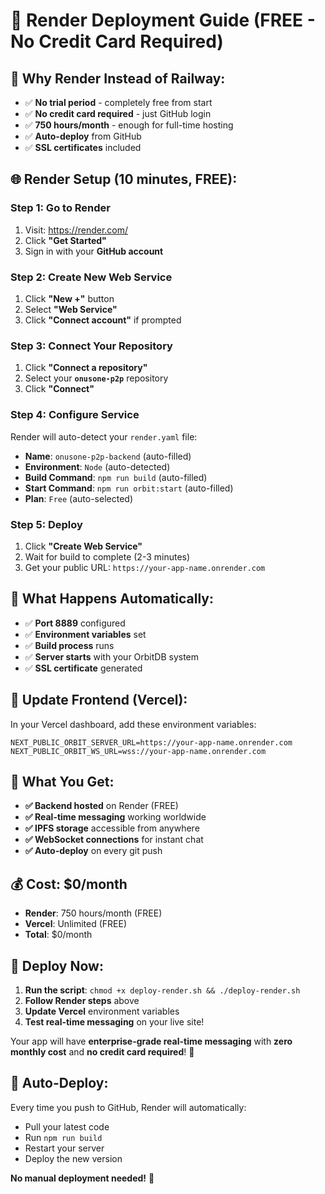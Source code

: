 # 🚀 Render Deployment Guide (FREE - No Credit Card Required)

## 🎯 **Why Render Instead of Railway:**
- ✅ **No trial period** - completely free from start
- ✅ **No credit card required** - just GitHub login
- ✅ **750 hours/month** - enough for full-time hosting
- ✅ **Auto-deploy** from GitHub
- ✅ **SSL certificates** included

## 🌐 **Render Setup (10 minutes, FREE):**

### **Step 1: Go to Render**
1. Visit: https://render.com/
2. Click **"Get Started"**
3. Sign in with your **GitHub account**

### **Step 2: Create New Web Service**
1. Click **"New +"** button
2. Select **"Web Service"**
3. Click **"Connect account"** if prompted

### **Step 3: Connect Your Repository**
1. Click **"Connect a repository"**
2. Select your **`onusone-p2p`** repository
3. Click **"Connect"**

### **Step 4: Configure Service**
Render will auto-detect your `render.yaml` file:
- **Name**: `onusone-p2p-backend` (auto-filled)
- **Environment**: `Node` (auto-detected)
- **Build Command**: `npm run build` (auto-filled)
- **Start Command**: `npm run orbit:start` (auto-filled)
- **Plan**: `Free` (auto-selected)

### **Step 5: Deploy**
1. Click **"Create Web Service"**
2. Wait for build to complete (2-3 minutes)
3. Get your public URL: `https://your-app-name.onrender.com`

## 🔧 **What Happens Automatically:**
- ✅ **Port 8889** configured
- ✅ **Environment variables** set
- ✅ **Build process** runs
- ✅ **Server starts** with your OrbitDB system
- ✅ **SSL certificate** generated

## 🔗 **Update Frontend (Vercel):**

In your Vercel dashboard, add these environment variables:
```
NEXT_PUBLIC_ORBIT_SERVER_URL=https://your-app-name.onrender.com
NEXT_PUBLIC_ORBIT_WS_URL=wss://your-app-name.onrender.com
```

## 🎉 **What You Get:**
- **✅ Backend hosted** on Render (FREE)
- **✅ Real-time messaging** working worldwide
- **✅ IPFS storage** accessible from anywhere
- **✅ WebSocket connections** for instant chat
- **✅ Auto-deploy** on every git push

## 💰 **Cost: $0/month**
- **Render**: 750 hours/month (FREE)
- **Vercel**: Unlimited (FREE)
- **Total**: $0/month

## 🚀 **Deploy Now:**

1. **Run the script**: `chmod +x deploy-render.sh && ./deploy-render.sh`
2. **Follow Render steps** above
3. **Update Vercel** environment variables
4. **Test real-time messaging** on your live site!

Your app will have **enterprise-grade real-time messaging** with **zero monthly cost** and **no credit card required**! 🎉

## 🔄 **Auto-Deploy:**
Every time you push to GitHub, Render will automatically:
- Pull your latest code
- Run `npm run build`
- Restart your server
- Deploy the new version

**No manual deployment needed!** 🚀
